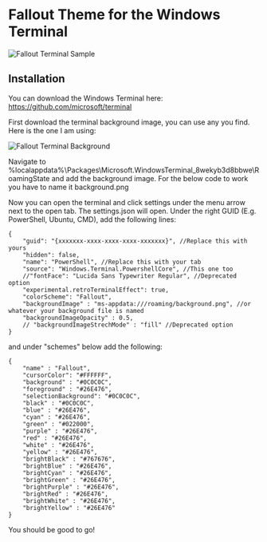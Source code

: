 # Fallout Theme for the Windows Terminal

![Fallout Terminal Sample](https://github.com/Lukasedv/themes/blob/master/animation.gif)

## Installation
You can download the Windows Terminal here: https://github.com/microsoft/terminal

First download the terminal background image, you can use any you find. Here is the one I am using: 

![Fallout Terminal Background](https://github.com/Lukasedv/themes/blob/master/background.png)

Navigate to %localappdata%\Packages\Microsoft.WindowsTerminal_8wekyb3d8bbwe\RoamingState and add the background image. For the below code to work you have to name it background.png

Now you can open the terminal and click settings under the menu arrow next to the open tab. The settings.json will open. Under the right GUID (E.g. PowerShell, Ubuntu, CMD), add the following lines:                

    {
        "guid": "{xxxxxxx-xxxx-xxxx-xxxx-xxxxxxx}", //Replace this with yours
        "hidden": false,
        "name": "PowerShell", //Replace this with your tab
        "source": "Windows.Terminal.PowershellCore", //This one too
        //"fontFace": "Lucida Sans Typewriter Regular", //Deprecated option
        "experimental.retroTerminalEffect": true,
        "colorScheme": "Fallout",
        "backgroundImage" : "ms-appdata:///roaming/background.png", //or whatever your background file is named
        "backgroundImageOpacity" : 0.5,
        // "backgroundImageStrechMode" : "fill" //Deprecated option
    }

and under "schemes" below add the following:

    {
        "name" : "Fallout",
        "cursorColor": "#FFFFFF",
        "background" : "#0C0C0C",
        "foreground" : "#26E476",
        "selectionBackground": "#0C0C0C",
        "black" : "#0C0C0C",
        "blue" : "#26E476",
        "cyan" : "#26E476",
        "green" : "#022000",
        "purple" : "#26E476",
        "red" : "#26E476",
        "white" : "#26E476",
        "yellow" : "#26E476",
        "brightBlack" : "#767676",
        "brightBlue" : "#26E476",
        "brightCyan" : "#26E476",
        "brightGreen" : "#26E476",
        "brightPurple" : "#26E476",
        "brightRed" : "#26E476",
        "brightWhite" : "#26E476",
        "brightYellow" : "#26E476"
    }
        
You should be good to go!
